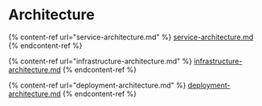 # Architecture

{% content-ref url="service-architecture.md" %}
[service-architecture.md](service-architecture.md)
{% endcontent-ref %}

{% content-ref url="infrastructure-architecture.md" %}
[infrastructure-architecture.md](infrastructure-architecture.md)
{% endcontent-ref %}

{% content-ref url="deployment-architecture.md" %}
[deployment-architecture.md](deployment-architecture.md)
{% endcontent-ref %}


